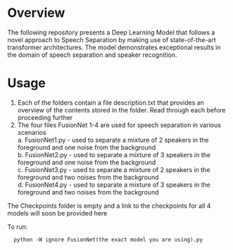 # Overview

The following repository presents a Deep Learning Model that follows a novel approach to Speech Separation by making use of state-of-the-art transformer architectures. The model demonstrates exceptional results in the domain of speech separation and speaker recognition.

# Usage

1. Each of the folders contain a file description.txt that provides an overview of the contents stored in the folder. Read through each before proceeding further
2. The four files FusionNet 1-4 are used for speech separation in various scenarios <br/>
   a. FusionNet1.py - used to separate a mixture of 2 speakers in the foreground and one noise from the background <br/>
   b. FusionNet2.py - used to separate a mixture of 3 speakers in the foreground and one noise from the background <br/>
   c. FusionNet3.py - used to separate a mixture of 2 speakers in the foreground and two noises from the background <br/>
   d. FusionNet4.py - used to separate a mixture of 3 speakers in the foreground and two noises from the background <br/>

The Checkpoints folder is empty and a link to the checkpoints for all 4 models will soon be provided here

To run:
  ```
    python -W ignore FusionNet(the exact model you are using).py
  ```
